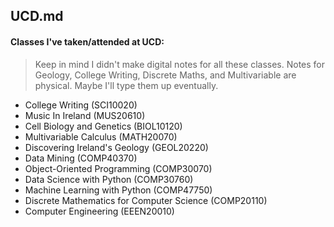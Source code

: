## UCD.md

#### Classes I've taken/attended at UCD:

> Keep in mind I didn't make digital notes for all these classes. Notes for Geology, College Writing, Discrete Maths, and Multivariable are physical. Maybe I'll type them up eventually. 

- College Writing (SCI10020)
- Music In Ireland (MUS20610)
- Cell Biology and Genetics (BIOL10120)
- Multivariable Calculus (MATH20070)
- Discovering Ireland's Geology (GEOL20220)
- Data Mining (COMP40370)
- Object-Oriented Programming (COMP30070)
- Data Science with Python (COMP30760)
- Machine Learning with Python (COMP47750)
- Discrete Mathematics for Computer Science (COMP20110)
- Computer Engineering (EEEN20010)
